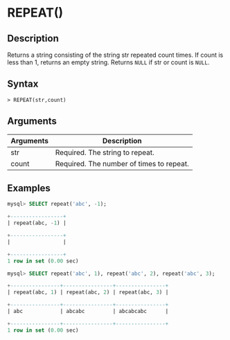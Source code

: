 # **REPEAT()**

## **Description**

Returns a string consisting of the string str repeated count times. If count is less than 1, returns an empty string. Returns `NULL` if str or count is `NULL`.

## **Syntax**

```
> REPEAT(str,count)
```

## **Arguments**

|  Arguments   | Description  |
|  ----  | ----  |
| str | Required. The string to repeat.|
| count | Required. The number of times to repeat.|

## **Examples**

```sql
mysql> SELECT repeat('abc', -1);

+-----------------+
| repeat(abc, -1) |

+-----------------+
|                 |

+-----------------+
1 row in set (0.00 sec)

mysql> SELECT repeat('abc', 1), repeat('abc', 2), repeat('abc', 3);

+----------------+----------------+----------------+
| repeat(abc, 1) | repeat(abc, 2) | repeat(abc, 3) |

+----------------+----------------+----------------+
| abc            | abcabc         | abcabcabc      |

+----------------+----------------+----------------+
1 row in set (0.00 sec)
```
